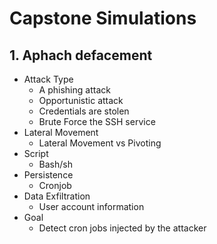 # Capstone Simulations

## 1. Aphach defacement

* Attack Type
  - A phishing attack
  - Opportunistic attack
  - Credentials are stolen
  - Brute Force the SSH service
* Lateral Movement
  - Lateral Movement vs Pivoting
* Script
  - Bash/sh
* Persistence
  - Cronjob
* Data Exfiltration
  - User account information
* Goal
  - Detect cron jobs injected by the attacker
